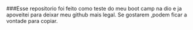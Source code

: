 ###Esse repositorio foi feito como teste do meu boot camp  na dio e ja apoveitei para deixar meu github mais legal.
Se gostarem ,podem ficar a vontade para copiar.

